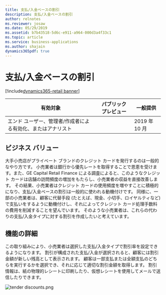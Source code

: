 ```yaml
---
title: 支払/入金ベースの割引
description: 支払/入金ベースの割引
author: relnotes
ms.reviewer: josaw
ms.date: 05/29/2019
ms.assetid: b7b43518-5d6c-e911-a964-000d3a4f33c1
ms.topic: article
ms.service: business-applications
ms.author: shajain
dynamics365pdf: true
---
```

# 支払/入金ベースの割引
[!include[dynamics365-retail banner](../includes/dynamics365-retail.md)]

| 有効対象    |  パブリック プレビュー | 一般提供 | 
| ---------- | ---------- |---------- |
|エンド ユーザー、管理者/作成者による有効化、またはアナリスト|| 2019 年 10 月|


## ビジネス バリュー
<!-- bv start -->
大手小売店がプライベート ブランドのクレジット カードを発行するのは一般的なやり方です。 小売業者は銀行から優先レートを取得することで恩恵を受けます。また、GE Capital Retail Finance による調査によると、このようなクレジット カードは店舗の訪問頻度の増加をもたらし、小売業者の収益を直接改善します。 その結果、小売業者はクレジット カードの使用頻度を増やすことに積極的になり、支払/入金ベースの割引は一般的に使われる動機付けです。 同様に、一部の小売業者は、顧客に代替手段 (たとえば、現金、小切手、ロイヤルティなど) で支払いをするように動機付けし、それによってクレジット カード処理手数料の費用を削減することを望んでいます。 そのような小売業者は、これらの代わりの支払/入金タイプに対する割引を作成したいと考えています。
<!-- bv end -->



## 機能の詳細
<!--feature detail start -->
この取り組みにより、小売業者は選択した支払/入金タイプで割引率を設定できるようになります。 割引が構成された支払/入金が選択されると、顧客には割引金額が新しい残高として表示されます。 顧客は一部支払または全額支払のどちらを実行するかを選択でき、それに応じて適切な割引金額を取得します。 割引情報は、紙の物理的レシートに印刷したり、仮想レシートを使用してメールで送信したりできます。
<!--feature detail end -->

![tender discounts.png](media/tender-discounts.png "tender discounts.png")
<!-- Picture 1 -->










